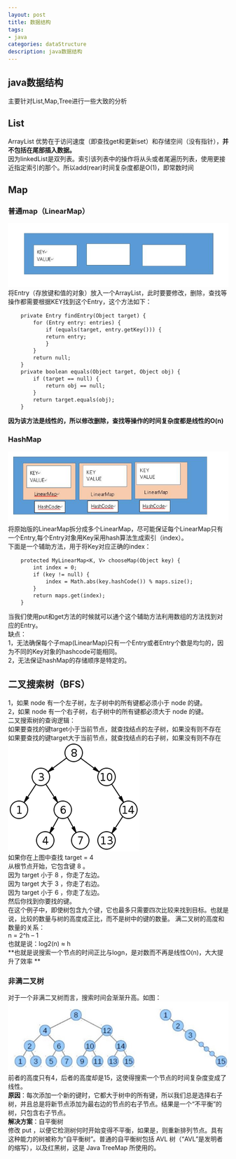 ```yaml
---
layout: post
title: 数据结构
tags:
- java
categories: dataStructure
description: java数据结构
---
```

## java数据结构
主要针对List,Map,Tree进行一些大致的分析

<!-- more -->

## List
ArrayList 优势在于访问速度（即查找get和更新set）和存储空间（没有指针），**并不包括在尾部插入数据。**  
因为linkedList是双列表。索引该列表中的操作将从头或者尾遍历列表，使用更接近指定索引的那个。所以add(rear)时间复杂度都是O(1)，即常数时间  
## Map 
### 普通map（LinearMap）  
![LinearMap](\assets\img\dataStructure_1.jpg)  
将Entry（存放键和值的对象）放入一个ArrayList，此时要要修改，删除，查找等操作都需要根据KEY找到这个Entry，这个方法如下：  
```
	private Entry findEntry(Object target) {
		for (Entry entry: entries) {
			if (equals(target, entry.getKey())) {
			return entry;
			}
		}
		return null;
	}
	private boolean equals(Object target, Object obj) {
		if (target == null) {
			return obj == null;
		}
		return target.equals(obj);
	}
```
**因为该方法是线性的，所以修改删除，查找等操作的时间复杂度都是线性的O(n)**  
### HashMap  
![HashMap](\assets\img\dataStructure_2.jpg)  
将原始版的LinearMap拆分成多个LinearMap，尽可能保证每个LinearMap只有一个Entry,每个Entry对象用Key采用hash算法生成索引（index）。  
下面是一个辅助方法，用于将Key对应正确的index：  
```
	protected MyLinearMap<K, V> chooseMap(Object key) {
		int index = 0;
		if (key != null) {
			index = Math.abs(key.hashCode()) % maps.size();
		}
		return maps.get(index);
	}
```
当我们使用put和get方法的时候就可以通个这个辅助方法利用数组的方法找到对应的Entry。  
缺点：  
1，无法确保每个子map(LinearMap)只有一个Entry或者Entry个数是均匀的，因为不同的Key对象的hashcode可能相同。  
2，无法保证hashMap的存储顺序是特定的。  
## 二叉搜索树（BFS）
1，如果 node 有一个左子树，左子树中的所有键都必须小于 node 的键。  
2，如果 node 有一个右子树，右子树中的所有键都必须大于 node 的键。  
二叉搜索树的查询逻辑：  
如果要查找的键target小于当前节点，就查找结点的左子树，如果没有则不存在  
如果要查找的键target大于当前节点，就查找结点的右子树，如果没有则不存在  
![Tree](\assets\img\dataStructure_3.png)  
如果你在上图中查找 target = 4  
从根节点开始，它包含键 8 。  
因为 target 小于 8 ，你走了左边。  
因为 target 大于 3 ，你走了右边。  
因为 target 小于 6 ，你走了左边。  
然后你找到你要找的键。  
在这个例子中，即使树包含九个键，它也最多只需要四次比较来找到目标。也就是说，比较的数量与树的高度成正比，而不是树中的键的数量。 满二叉树的高度和数量的关系：  
n = 2^h – 1  
也就是说：log2(n) ≈ h  
**也就是说搜索一个节点的时间正比与logn，是对数而不再是线性O(n)，大大提升了效率 **  
### 非满二叉树
对于一个非满二叉树而言，搜索时间会渐渐升高。如图：  
![非满二叉树](\assets\img\dataStructure_4.jpg)  
前者的高度只有4，后者的高度却是15，这使得搜索一个节点的时间复杂度变成了线性。  
**原因**：每次添加一个新的键时，它都大于树中的所有键，所以我们总是选择右子树，并且总是将新节点添加为最右边的节点的右子节点。结果是一个“不平衡”的树，只包含右子节点。  
**解决方案**：自平衡树  
修改 put ，以便它检测树何时开始变得不平衡，如果是，则重新排列节点。具有这种能力的树被称为“自平衡树”。普通的自平衡树包括 AVL 树（“AVL”是发明者的缩写），以及红黑树，这是 Java TreeMap 所使用的。  



